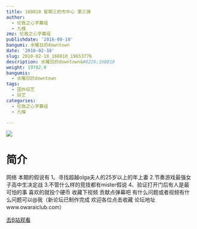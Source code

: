 ```yaml
---
title: 160810 星期三的市中心 第三弹
author:
  - 伦敦之心字幕组
  - 九條
zmz: 伦敦之心字幕组
publishdate: '2016-08-10'
bangumi: 水曜日的downtown
date: '2018-02-18'
slug: 2018-02-18_160810_19653776
description: 水曜日的downtown&#8226;160810
weight: 19782.0
bangumis:
  - 水曜日的downtown
tags:
  - 国外综艺
  - 综艺
categories:
  - 伦敦之心字幕组
  - 九條

---
```

![](https://i.imgur.com/dH0ogbn.png)
# 简介  
网络
本期的假说有 1。寻找超越olga夫人的25岁以上的年上妻 2.节奏游戏最强女子高中生决定战 3.不管什么样的竞技都有mister假说 4、验证打开门后有人是最可怕的事  喜欢的就投个硬币 收藏下视频 贡献点弹幕吧 有什么问题或者视频有什么问题可以@我（新论坛已制作完成 欢迎各位点击收藏 论坛地址www.owaraiclub.com）  

[去B站观看](https://www.bilibili.com/video/av19653776/)
 
